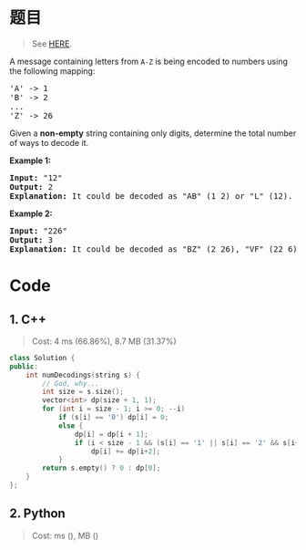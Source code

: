 # 题目

> See [HERE](https://leetcode.com/problems/decode-ways/).

<div><p>A message containing letters from <code>A-Z</code> is being encoded to numbers using the following mapping:</p>

<pre>'A' -&gt; 1
'B' -&gt; 2
...
'Z' -&gt; 26
</pre>

<p>Given a <strong>non-empty</strong> string containing only digits, determine the total number of ways to decode it.</p>

<p><strong>Example 1:</strong></p>

<pre><strong>Input:</strong> "12"
<strong>Output:</strong> 2
<strong>Explanation:</strong>&nbsp;It could be decoded as "AB" (1 2) or "L" (12).
</pre>

<p><strong>Example 2:</strong></p>

<pre><strong>Input:</strong> "226"
<strong>Output:</strong> 3
<strong>Explanation:</strong>&nbsp;It could be decoded as "BZ" (2 26), "VF" (22 6), or "BBF" (2 2 6).</pre>
</div>

# Code

## 1. C++

> Cost: 4 ms (66.86%), 8.7 MB (31.37%)

```C++
class Solution {
public:
    int numDecodings(string s) {
        // God, why...
        int size = s.size();
        vector<int> dp(size + 1, 1);
        for (int i = size - 1; i >= 0; --i)
            if (s[i] == '0') dp[i] = 0;
            else {
                dp[i] = dp[i + 1];
                if (i < size - 1 && (s[i] == '1' || s[i] == '2' && s[i+1] < '7'))
                    dp[i] += dp[i+2];
            }
        return s.empty() ? 0 : dp[0];
    }
};
```

## 2. Python

> Cost: ms (), MB ()

```python

```
